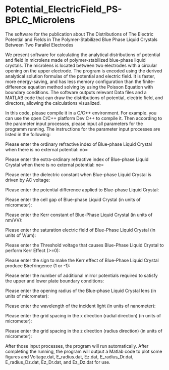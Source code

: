 # Potential_ElectricField_PS-BPLC_Microlens
The software for the publication about The Distributions of The Electric Potential and Fields in The Polymer-Stabilized Blue Phase Liquid Crystals Between Two Parallel Electrodes

  We present software for calculating the analytical distributions of potential and field in microlens made of polymer-stabilized blue-phase liquid crystals. The microlens is located between two electrodes with a circular opening on the upper electrode. The program is encoded using the derived analytical solution formulas of the potential and electric field. It is faster, more energy-saving, and has less memory configuration than the finite-difference equation method solving by using the Poisson Equation with boundary conditions. The software outputs relevant Data files and a MATLAB code that can draw the distributions of potential, electric field, and directors, allowing the calculations visualized.

In this code, please compile it in a C/C++ environment. For example. you can use the open C/C++ platform Dev C++ to compile it. Then according to the parameter input processes, please input all parameters for the programm running. The instructions for the parameter input processes are listed in the following:

Please enter the ordinary refractive index of Blue-phase Liquid Crystal when there is no external potential: no=

Please enter the extra-ordinary refractive index of Blue-phase Liquid Crystal when there is no external potential: ne= 

Please enter the dielectric constant when Blue-phase Liquid Crystal is driven by AC voltage: 

Please enter the potential difference applied to Blue-phase Liquid Crystal: 

Please enter the cell gap of Blue-phase Liquid Crystal (in units of micrometer): 

Please enter the Kerr constant of Blue-Phase Liquid Crystal (in units of nm/VV):

Please enter the saturation electric field of Blue-Phase Liquid Crystal (in units of V/um): 

Please enter the Threshold voltage that causes Blue-Phase Liquid Crystal to perform Kerr Effect (>=0): 

Please enter the sign to make the Kerr effect of Blue-Phase Liquid Crystal produce Birefringence (1 or -1): 

Please enter the number of additional mirror potentials required to satisfy the upper and lower plate boundary conditions: 

Please enter the opening radius of the Blue-phase Liquid Crystal lens (in units of micrometer): 

Please enter the wavelength of the incident light (in units of nanometer): 

Please enter the grid spacing in the x direction (radial direction) (in units of micrometer): 

Please enter the grid spacing in the z direction (radius direction) (in units of micrometer): 

  After those input processes, the program will run automatically. After completing the running, the program will output a Matlab code to plot some figures and Voltage.dat, E_radius.dat, Ez.dat, E_radius_Dr.dat, E_radius_Dz.dat, Ez_Dr.dat, and Ez_Dz.dat for use. 

